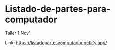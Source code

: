 # Listado-de-partes-para-computador
Taller 1 Nov1

Link: https://listadopartescomputador.netlify.app/
